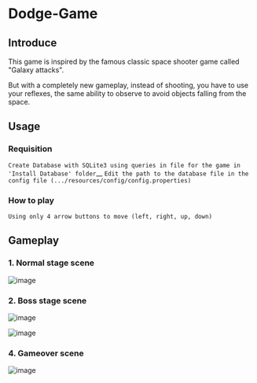 # Dodge-Game

## Introduce
This game is inspired by the famous classic space shooter game called "Galaxy attacks".

But with a completely new gameplay, instead of shooting, you have to use your reflexes, the same ability to observe to avoid objects falling from the space.

## Usage
### Requisition
``Create Database with SQLite3 using queries in file for the game in 'Install Database' folder``__
``Edit the path to the database file in the config file (.../resources/config/config.properties)``

### How to play

``Using only 4 arrow buttons to move (left, right, up, down)``

## Gameplay

### 1. Normal stage scene
![image](https://user-images.githubusercontent.com/57801022/148006277-262c10d3-f72b-4619-b975-b737287aa56f.png)

### 2. Boss stage scene
![image](https://user-images.githubusercontent.com/57801022/148006296-03e9841c-8bee-495b-820f-1ebee2961b97.png)

![image](https://user-images.githubusercontent.com/57801022/148006333-ad1d476f-e4fc-47ca-9420-ddb19d42accb.png)

### 4. Gameover scene
![image](https://user-images.githubusercontent.com/57801022/148006356-e80531c4-1874-44b4-853d-8b8a8bb883df.png)
